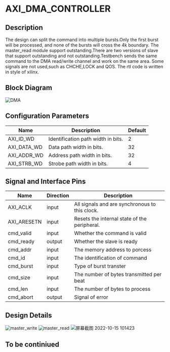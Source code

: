 # AXI_DMA_CONTROLLER
## Description
The design can split the command into multiple bursts.Only the first burst will be processed, and none of the bursts will cross the 4k boundary.
The master_read module support outstanding.There are two versions of slave that support outstanding and not outstanding.Testbench sends the same command to the DMA read/write channel and work on the same area.
Some signals are not used,such as CHCHE,LOCK and QOS.
The rtl code is written in style of xilinx.
## Block Diagram  
![DMA](https://user-images.githubusercontent.com/71507230/195978585-41bc8f4e-98f2-4c5d-bc76-31d7b54459ff.png)
## Configuration Parameters
|Name|Description|Default|
|---|---|---|
|AXI_ID_WD|Identification path width in bits.|2|
|AXI_DATA_WD|Data path width in bits.|32|
|AXI_ADDR_WD|Address path width in bits.|32|
|AXI_STRB_WD|Strobe path width in bits.|4|
## Signal and Interface Pins
|Name|Direction|Description|
|---|---|---|
|AXI_ACLK|input|All signals and are synchronous to this clock.| 
|AXI_ARESETN|input|Resets the internal state of the peripheral.|
|cmd_valid|input|Whether the command is valid|
|cmd_ready|output|Whether the slave is ready|
|cmd_addr|input|The memory address to porcess|
|cmd_id|input|The identification of command|
|cmd_burst|input|Type of burst transter|
|cmd_size|input|The number of bytes transmitted per beat|
|cmd_len|input|The number of bytes to process|
|cmd_abort|output|Signal of error|  
## Design Details
![master_write](https://user-images.githubusercontent.com/71507230/195989015-506c8012-4e06-4ce7-be80-01df65bd503a.png)
![master_read](https://user-images.githubusercontent.com/71507230/195989379-0336e48a-903a-4974-8bec-41e7db2f7068.png)
![屏幕截图 2022-10-15 101423](https://user-images.githubusercontent.com/71507230/195964400-5c02999c-702b-44b1-9bfb-c61c75a74b56.png)




## To be continiued
   



